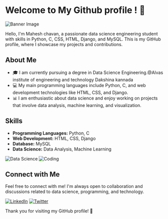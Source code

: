 # Welcome to My Github profile ! 👋

![Banner Image](https://camo.githubusercontent.com/84dd57d843b72ab017cc3345b7ad89c3c42a4a3cb8e13595dc4184affd21ca64/68747470733a2f2f626c6f672e6269742e61692f77702d636f6e74656e742f75706c6f6164732f323031382f30392f486f772d746f2d456d6265642d4769744875622d47697374732d696e2d596f75722d446f63756d656e74732d426c6f672d42616e6e65722e706e67) <!-- Replace with the URL to your banner image -->

Hello, I'm Mahesh chavan, a passionate data science engineering student with skills in Python, C, CSS, HTML, Django, and MySQL. This is my GitHub profile, where I showcase my projects and contributions.

## About Me

- 🎓 I am currently pursuing a degree in Data Science Engineering.@Alvas institute of engineering and technology Dakshina kannada 
- 💻 My main programming languages include Python, C, and web development technologies like HTML, CSS, and Django.
- 📊 I am enthusiastic about data science and enjoy working on projects that involve data analysis, machine learning, and visualization.

## Skills

- **Programming Languages:** Python, C
- **Web Development:** HTML, CSS, Django
- **Database:** MySQL
- **Data Science:** Data Analysis, Machine Learning



![Data Science](https://cdn.analyticsvidhya.com/wp-content/uploads/2021/06/65234datascience-pdusit-stock.jpg) <!-- Replace with the URL to an attractive data science image -->
![Coding](https://encrypted-tbn0.gstatic.com/images?q=tbn:ANd9GcSlkGylfANpVqSkE0I93e6tJVh9PdEh0tkvcrhKsWVS_ssCLzK3VmRuEFkvCMVB448loRU&usqp=CAU) <!-- Replace with the URL to an attractive coding/programming image -->

## Connect with Me

Feel free to connect with me! I'm always open to collaboration and discussions related to data science, programming, and technology.

[![LinkedIn](https://img.shields.io/badge/LinkedIn-Connect-blue?style=for-the-badge&logo=linkedin)](linkedin.com/in/mahesh-chavan-987546266)
[![Twitter](https://img.shields.io/badge/Twitter-Follow-blue?style=for-the-badge&logo=twitter)](https://x.com/Maheshchavan_01?t=fuP-eyiBRYHjmgNkd7gRsg&s=09)




Thank you for visiting my GitHub profile! 🚀
